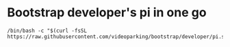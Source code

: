 # Bootstrap developer's pi in one go

```
/bin/bash -c "$(curl -fsSL https://raw.githubusercontent.com/videoparking/bootstrap/developer/pi.sh)" 
```

